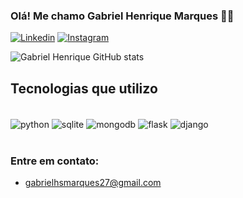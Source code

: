 ### Olá! Me chamo Gabriel Henrique Marques 🖐🏼

[![Linkedin](https://img.shields.io/badge/LinkedIn-0077B5?style=for-the-badge&logo=linkedin&logoColor=white)](https://linkedin.com/in/gabriel-henrique-silva-marques-325014252)
[![Instagram](https://img.shields.io/badge/Instagram-E4405F?style=for-the-badge&logo=instagram&logoColor=white)](https://instagram.com/gabriel.hsmarques)

![Gabriel Henrique GitHub stats](https://github-readme-stats.vercel.app/api?username=gabrielhsmarques&show_icons=true&theme=synthwave)

## Tecnologias que utilizo

<div style="display: inline_block"><br/>
    <img align="center" alt="python" src="https://img.shields.io/badge/Python-3776AB?style=for-the-badge&logo=python&logoColor=white" />
    <img align="center" alt="sqlite" src="https://img.shields.io/badge/SQLite-07405E?style=for-the-badge&logo=sqlite&logoColor=white" />
    <img align="center" alt="mongodb" src="https://img.shields.io/badge/MongoDB-4EA94B?style=for-the-badge&logo=mongodb&logoColor=white" />
    <img align="center" alt="flask" src="https://img.shields.io/badge/Flask-000000?style=for-the-badge&logo=flask&logoColor=white" />
    <img align="center" alt="django" src="https://img.shields.io/badge/Django-092E20?style=for-the-badge&logo=django&logoColor=white" />
</div><br/>
   
### Entre em contato:

- gabrielhsmarques27@gmail.com

